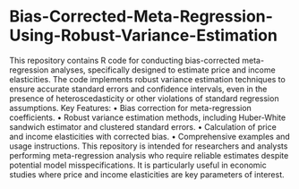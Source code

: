 # Bias-Corrected-Meta-Regression-Using-Robust-Variance-Estimation
This repository contains R code for conducting bias-corrected meta-regression analyses, specifically designed to estimate price and income elasticities. The code implements robust variance estimation techniques to ensure accurate standard errors and confidence intervals, even in the presence of heteroscedasticity or other violations of standard regression assumptions.
Key Features:
•	Bias correction for meta-regression coefficients.
•	Robust variance estimation methods, including Huber-White sandwich estimator and clustered standard errors.
•	Calculation of price and income elasticities with corrected bias.
•	Comprehensive examples and usage instructions.
This repository is intended for researchers and analysts performing meta-regression analysis who require reliable estimates despite potential model misspecifications. It is particularly useful in economic studies where price and income elasticities are key parameters of interest.

